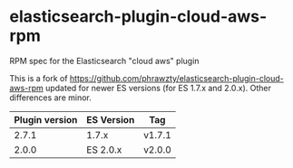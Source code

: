 # elasticsearch-plugin-cloud-aws-rpm
RPM spec for the Elasticsearch "cloud aws" plugin

This is a fork of https://github.com/phrawzty/elasticsearch-plugin-cloud-aws-rpm
updated for newer ES versions (for ES 1.7.x and 2.0.x). Other differences are minor.

Plugin version | ES Version | Tag
-------------- | ---------- | ----
2.7.1          | 1.7.x      |v1.7.1
2.0.0          | ES 2.0.x   |v2.0.0
